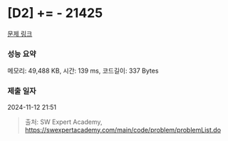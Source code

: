 # [D2] += - 21425 

[문제 링크](https://swexpertacademy.com/main/code/problem/problemDetail.do?contestProbId=AZD8K_UayDoDFAVs) 

### 성능 요약

메모리: 49,488 KB, 시간: 139 ms, 코드길이: 337 Bytes

### 제출 일자

2024-11-12 21:51



> 출처: SW Expert Academy, https://swexpertacademy.com/main/code/problem/problemList.do